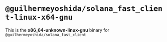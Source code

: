 # `@guilhermeyoshida/solana_fast_client-linux-x64-gnu`

This is the **x86_64-unknown-linux-gnu** binary for `@guilhermeyoshida/solana_fast_client`
